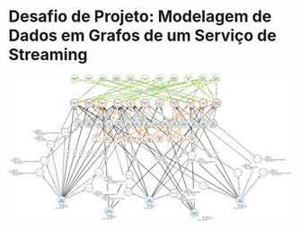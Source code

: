 <h1>Desafio de Projeto: Modelagem de Dados em Grafos de um Serviço de Streaming</h1>
<img src="filmes_arrows.png"></img>
